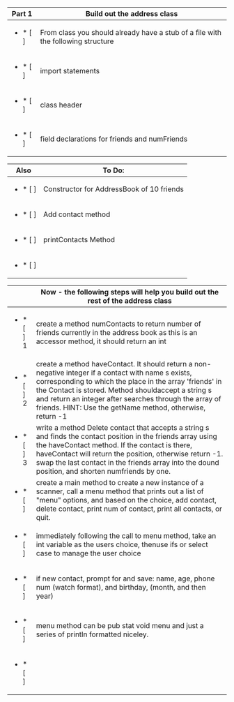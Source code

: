 | Part 1 |   Build out the address class |
| --------  |  ---------------------------- |
| <ul><li>* [ ] </li></ul> |  From class you should already have a stub of a file with the following structure |
| <ul><li>* [ ] </li></ul> |   import statements |
| <ul><li>* [ ] </li></ul> |  class header  |
| <ul><li>* [ ] </li></ul> |  field declarations for friends and numFriends  |

| Also                     |   To Do: |
| --------  |  ---------------------------- |
| <ul><li>* [ ] </li></ul> | Constructor for AddressBook of 10 friends |
| <ul><li>* [ ] </li></ul> |   Add contact method |
| <ul><li>* [ ] </li></ul> |  printContacts Method  |
| <ul><li>* [ ] </li></ul> |    |

|                      |   Now - the following steps will help you build out the rest of the address class |
| ----  |  ---------------------------- |
| <ul><li>* [ ] 1</li></ul> | create a method numContacts to return number of friends currently in the address book as this is an accessor method, it should return an int |
| <ul><li>* [ ] 2</li></ul> |   create a method haveContact.  It should return a non-negative integer if a contact with name s exists, corresponding to which the place in the array 'friends' in the Contact is stored.  Method shouldaccept a string s and return an integer after searches through the array of friends. HINT:  Use the getName method, otherwise, return -1 |
| <ul><li>* [ ] 3</li></ul> | write a method Delete contact that accepts a string s and finds the contact position in the friends array using the haveContact method.  If the contact is there, haveContact will return the position, otherwise return -1.  swap the last contact in the friends array into the dound position, and shorten numfriends by one.  |
| <ul><li>* [ ] </li></ul> |  create a main method to create a new instance of a scanner, call a menu method that prints out a list of "menu" options, and based on the choice, add contact, delete contact, print num of contact, print all contacts, or quit.  |
| <ul><li>* [ ] </li></ul> |  immediately following the call to menu method, take an int variable as the users choice, thenuse ifs or select case to manage the user choice  |
| <ul><li>* [ ] </li></ul> |  if new contact, prompt for and save: name, age, phone num (watch format), and birthday, (month, and then year)  |
| <ul><li>* [ ] </li></ul> |  menu method can be pub stat void menu and just a series of println formatted niceley.  |
| <ul><li>* [ ] </li></ul> |    |
